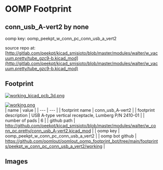 # OOMP Footprint  
## conn_usb_A-vert2  by none  
  
oomp key: oomp_peekpt_w_conn_pc_conn_usb_a_vert2  
  
source repo at: [http://gitlab.com/peekpt/kicad_smisioto/blob/master/modules/walter/w_vacuum.pretty/tube_gzc9-b.kicad_mod](http://gitlab.com/peekpt/kicad_smisioto/blob/master/modules/walter/w_vacuum.pretty/tube_gzc9-b.kicad_mod)  
## Footprint  
  
[![working_kicad_pcb_3d.png](working_kicad_pcb_3d_600.png)](working_kicad_pcb_3d.png)  
  
[![working.png](working_600.png)](working.png)  
| name | value | 
| --- | --- | 
| footprint name | conn_usb_A-vert2 | 
| footprint description | USB A-type vertical receptacle, Lumberg P/N 2410-01 | 
| number of pads | 6 | 
| github path | http://github.com/peekpt/kicad_smisioto/blob/master/modules/walter/w_conn_pc.pretty/conn_usb_A-vert2.kicad_mod | 
| oomp key | oomp_peekpt_w_conn_pc_conn_usb_a_vert2 | 
| oomp bot github | https://github.com/oomlout/oomlout_oomp_footprint_bot/tree/main/footprints/peekpt_w_conn_pc_conn_usb_a_vert2/working | 
## Images  
